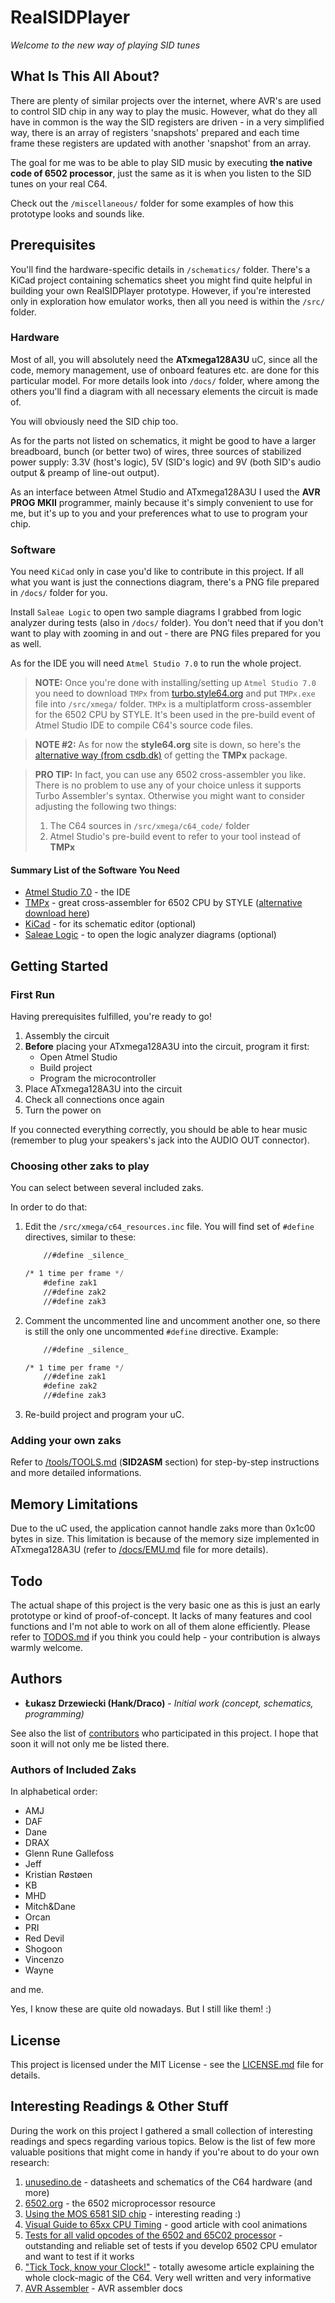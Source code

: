 # RealSIDPlayer

_Welcome to the new way of playing SID tunes_

## What Is This All About?

There are plenty of similar projects over the internet, where AVR's are used to control SID chip in any way to play the music. However, what do they all have in common is the way the SID registers are driven - in a very simplified way, there is an array of registers 'snapshots' prepared and each time frame these registers are updated with another 'snapshot' from an array.

The goal for me was to be able to play SID music by executing **the native code of 6502 processor**, just the same as it is when you listen to the SID tunes on your real C64. 

Check out the `/miscellaneous/` folder for some examples of how this prototype looks and sounds like.

## Prerequisites

You'll find the hardware-specific details in `/schematics/` folder. There's a KiCad project containing schematics sheet you might find quite helpful in building your own RealSIDPlayer prototype. However, if you're interested only in exploration how emulator works, then all you need is within the `/src/` folder.

### Hardware

Most of all, you will absolutely need the **ATxmega128A3U** uC, since all the code, memory management, use of onboard features etc. are done for this particular model. For more details look into `/docs/` folder, where among the others you'll find a diagram with all necessary elements the circuit is made of.

You will obviously need the SID chip too.

As for the parts not listed on schematics, it might be good to have a larger breadboard, bunch (or better two) of wires, three sources of stabilized power supply: 3.3V (host's logic), 5V (SID's logic) and 9V (both SID's audio output & preamp of line-out output).

As an interface between Atmel Studio and ATxmega128A3U I used the **AVR PROG MKII** programmer, mainly because it's simply convenient to use for me, but it's up to you and your preferences what to use to program your chip.

### Software

You need `KiCad` only in case you'd like to contribute in this project. If all what you want is just the connections diagram, there's a PNG file prepared in `/docs/` folder for you.

Install `Saleae Logic` to open two sample diagrams I grabbed from logic analyzer during tests (also in `/docs/` folder). You don't need that if you don't want to play with zooming in and out - there are PNG files prepared for you as well.

As for the IDE you will need `Atmel Studio 7.0` to run the whole project.

> **NOTE:** Once you're done with installing/setting up `Atmel Studio 7.0` you need to download `TMPx` from [turbo.style64.org](http://turbo.style64.org) and put `TMPx.exe` file into `/src/xmega/` folder. `TMPx` is a multiplatform cross-assembler for the 6502 CPU by STYLE. It's been used in the pre-build event of Atmel Studio IDE to compile C64's source code files.

> **NOTE #2:** As for now the **style64.org** site is down, so here's the [alternative way (from csdb.dk)](http://csdb.dk/release/?id=141431&show=summary) of getting the **TMPx** package.

> **PRO TIP:** In fact, you can use any 6502 cross-assembler you like. There is no problem to use any of your choice unless it supports Turbo Assembler's syntax. Otherwise you might want to consider adjusting the following two things:
> 1. The C64 sources in `/src/xmega/c64_code/` folder
> 1. Atmel Studio's pre-build event to refer to your tool instead of **TMPx**

#### Summary List of the Software You Need

* [Atmel Studio 7.0](http://www.atmel.com/microsite/atmel-studio/) - the IDE
* [TMPx](http://turbo.style64.org) - great cross-assembler for 6502 CPU by STYLE ([alternative download here](http://csdb.dk/release/?id=141431&show=summary))
* [KiCad](http://kicad-pcb.org/download/) - for its schematic editor (optional)
* [Saleae Logic](https://www.saleae.com/downloads) - to open the logic analyzer diagrams (optional)

## Getting Started

### First Run

Having prerequisites fulfilled, you're ready to go!

1. Assembly the circuit
2. **Before** placing your ATxmega128A3U into the circuit, program it first:
	- Open Atmel Studio
	- Build project
	- Program the microcontroller
3. Place ATxmega128A3U into the circuit
4. Check all connections once again
5. Turn the power on

If you connected everything correctly, you should be able to hear music (remember to plug your speakers's jack into the AUDIO OUT connector).

### Choosing other zaks to play

You can select between several included zaks. 

In order to do that:

1. Edit the `/src/xmega/c64_resources.inc` file. You will find set of `#define` directives, similar to these:

	``` asm
		//#define _silence_

	/* 1 time per frame */
		#define zak1
		//#define zak2
		//#define zak3
	```

1. Comment the uncommented line and uncomment another one, so there is still the only one uncommented `#define` directive. Example:

	``` asm
		//#define _silence_

	/* 1 time per frame */
		//#define zak1
		#define zak2
		//#define zak3
	```

1. Re-build project and program your uC. 

### Adding your own zaks

Refer to [/tools/TOOLS.md](tools/TOOLS.md) (**SID2ASM** section) for step-by-step instructions and more detailed informations.

## Memory Limitations

Due to the uC used, the application cannot handle zaks more than 0x1c00 bytes in size. This limitation is because of the memory size implemented in ATxmega128A3U (refer to [/docs/EMU.md](docs/EMU.md) file for more details).

## Todo

The actual shape of this project is the very basic one as this is just an early prototype or kind of proof-of-concept. It lacks of many features and cool functions and I'm not able to work on all of them alone efficiently. Please refer to [TODOS.md](TODOS.md) if you think you could help - your contribution is always warmly welcome.

## Authors

* **Łukasz Drzewiecki (Hank/Draco)** - *Initial work (concept, schematics, programming)*

See also the list of [contributors](https://github.com/hankdraco/realsidplayer/contributors) who participated in this project. I hope that soon it will not only me be listed there.

### Authors of Included Zaks

In alphabetical order:

* AMJ
* DAF
* Dane
* DRAX
* Glenn Rune Gallefoss
* Jeff
* Kristian Røstøen
* KB
* MHD
* Mitch&Dane
* Orcan
* PRI
* Red Devil
* Shogoon
* Vincenzo
* Wayne

and me.

Yes, I know these are quite old nowadays. But I still like them! :)

## License

This project is licensed under the MIT License - see the [LICENSE.md](LICENSE.md) file for details.

## Interesting Readings & Other Stuff

During the work on this project I gathered a small collection of interesting readings and specs regarding various topics. Below is the list of few more valuable positions that might come in handy if you're about to do your own research:

1. [unusedino.de](http://unusedino.de/ec64/index.html) - datasheets and schematics of the C64 hardware (and more)
1. [6502.org](http://6502.org/) - the 6502 microprocessor resource
1. [Using the MOS 6581 SID chip](http://www.deblauweschicht.nl/tinkering/mos6581_1.html) - interesting reading :)
1. [Visual Guide to 65xx CPU Timing](http://laughtonelectronics.com/Arcana/Visualizing%2065xx%20Timing/Visualizing%2065xx%20CPU%20Timing.html) - good article with cool animations
1. [Tests for all valid opcodes of the 6502 and 65C02 processor](https://github.com/Klaus2m5/6502_65C02_functional_tests) - outstanding and reliable set of tests if you develop 6502 CPU emulator and want to test if it works
1. ["Tick Tock, know your Clock!"](http://dustlayer.com/c64-architecture/2013/5/7/hardware-basics-part-1-tick-tock-know-your-clock) - totally awesome article explaining the whole clock-magic of the C64. Very well written and very informative
1. [AVR Assembler](http://www.atmel.com/webdoc/avrassembler/index.html) - AVR assembler docs